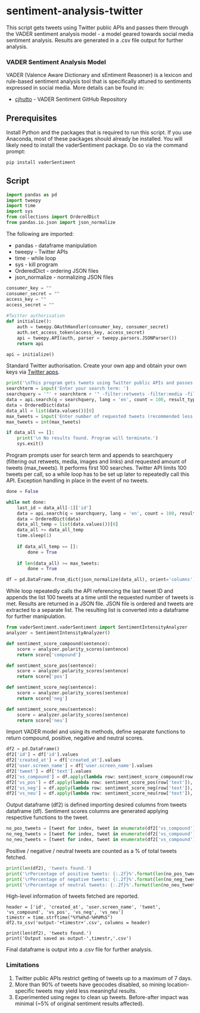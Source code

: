 # sentiment-analysis-twitter
This script gets tweets using Twitter public APIs and passes them through the VADER sentiment analysis model - a model geared towards social media sentiment analysis. Results are generated in a .csv file output for further analysis.  

### VADER Sentiment Analysis Model

VADER (Valence Aware Dictionary and sEntiment Reasoner) is a lexicon and rule-based sentiment analysis tool that is specifically attuned to sentiments expressed in social media. More details can be found in:

* [cjhutto](https://github.com/cjhutto/vaderSentiment) - VADER Sentiment GitHub Repository

## Prerequisites

Install Python and the packages that is required to run this script. If you use Anaconda, most of these packages should already be installed. You will likely need to install the vaderSentiment package. Do so via the command prompt: 

```python
pip install vaderSentiment
```

## Script

```python
import pandas as pd
import tweepy
import time
import sys
from collections import OrderedDict
from pandas.io.json import json_normalize
```
The following are imported:  
* pandas - dataframe manipulation
* tweepy - Twitter APIs
* time - while loop
* sys - kill program
* OrderedDict - ordering JSON files
* json_normalize - normalizing JSON files
```python
consumer_key = ""
consumer_secret = ""
access_key = ""
access_secret = ""
    
#Twitter authorisation
def initialize():
    auth = tweepy.OAuthHandler(consumer_key, consumer_secret)
    auth.set_access_token(access_key, access_secret)
    api = tweepy.API(auth, parser = tweepy.parsers.JSONParser())
    return api

api = initialize()
```
Standard Twitter authorisation. Create your own app and obtain your own keys via [Twitter apps](https://developer.twitter.com/en/apps).
```python
print('\nThis program gets tweets using Twitter public APIs and passes them through the VADER sentiment analysis model - a model geared towards social media sentiment analysis. Results are generated in a .csv file output for further analysis.')    
searchterm = input('Enter your search term: ')
searchquery = '"' + searchterm + '" -filter:retweets -filter:media -filter:images -filter:links'
data = api.search(q = searchquery, lang = 'en', count = 100, result_type = 'mixed')
data = OrderedDict(data)
data_all = list(data.values())[0]
max_tweets = input('Enter number of requested tweets (recommended less than 1,000): ')
max_tweets = int(max_tweets)

if data_all == []:
    print('\n No results found. Program will terminate.')
    sys.exit()
```
Program prompts user for search term and appends to searchquery (filtering out retweets, media, images and links) and requested amount of tweets (max_tweets). It performs first 100 searches. Twitter API limits 100 tweets per call, so a while loop has to be set up later to repeatedly call this API. Exception handling in place in the event of no tweets.  
```python
done = False

while not done:
    last_id = data_all[-1]['id']
    data = api.search(q = searchquery, lang = 'en', count = 100, result_type = 'mixed', max_id = last_id)      
    data = OrderedDict(data)
    data_all_temp = list(data.values())[0]
    data_all += data_all_temp
    time.sleep(1)
    
    if data_all_temp == []:
        done = True
        
    if len(data_all) >= max_tweets:
        done = True

df = pd.DataFrame.from_dict(json_normalize(data_all), orient='columns')
```
While loop repeatedly calls the API referencing the last tweet ID and appends the list 100 tweets at a time until the requested number of tweets is met. Results are returned in a JSON file. JSON file is ordered and tweets are extracted to a separate list. The resulting list is converted into a dataframe for further manipulation.
```python
from vaderSentiment.vaderSentiment import SentimentIntensityAnalyzer
analyzer = SentimentIntensityAnalyzer()

def sentiment_score_compound(sentence):
    score = analyzer.polarity_scores(sentence)
    return score['compound']

def sentiment_score_pos(sentence):
    score = analyzer.polarity_scores(sentence)
    return score['pos']

def sentiment_score_neg(sentence):
    score = analyzer.polarity_scores(sentence)
    return score['neg']

def sentiment_score_neu(sentence):
    score = analyzer.polarity_scores(sentence)
    return score['neu']
```
Import VADER model and using its methods, define separate functions to return compound, positive, negative and neutral scores. 
```python
df2 = pd.DataFrame()
df2['id'] = df['id'].values
df2['created_at'] = df['created_at'].values
df2['user.screen_name'] = df['user.screen_name'].values
df2['tweet'] = df['text'].values
df2['vs_compound'] = df.apply(lambda row: sentiment_score_compound(row['text']), axis=1)
df2['vs_pos'] = df.apply(lambda row: sentiment_score_pos(row['text']), axis=1)
df2['vs_neg'] = df.apply(lambda row: sentiment_score_neg(row['text']), axis=1)
df2['vs_neu'] = df.apply(lambda row: sentiment_score_neu(row['text']), axis=1)
```
Output dataframe (df2) is defined importing desired columns from tweets dataframe (df). Sentiment scores columns are generated applying respective functions to the tweet.

```python
no_pos_tweets = [tweet for index, tweet in enumerate(df2['vs_compound']) if df2['vs_compound'][index] > 0]
no_neg_tweets = [tweet for index, tweet in enumerate(df2['vs_compound']) if df2['vs_compound'][index] < 0]
no_neu_tweets = [tweet for index, tweet in enumerate(df2['vs_compound']) if df2['vs_compound'][index] == 0]
```
Positive / negative / neutral tweets are counted as a % of total tweets fetched. 

```python
print(len(df2), 'tweets found.')
print('\rPercentage of positive tweets: {:.2f}%'.format(len(no_pos_tweets)*100/len(df2['vs_compound'])))
print('\rPercentage of negative tweets: {:.2f}%'.format(len(no_neg_tweets)*100/len(df2['vs_compound'])))
print('\rPercentage of neutral tweets: {:.2f}%'.format(len(no_neu_tweets)*100/len(df2['vs_compound'])))
```
High-level information of tweets fetched are reported.

```
header = ['id', 'created_at', 'user.screen_name', 'tweet', 'vs_compound', 'vs_pos', 'vs_neg', 'vs_neu']
timestr = time.strftime("%Y%m%d-%H%M%S")
df2.to_csv('output-'+timestr+'.csv', columns = header)

print(len(df2), 'tweets found.')
print('Output saved as output-',timestr,'.csv')
```
Final dataframe is output into a .csv file for further analysis. 

### Limitations
1. Twitter public APIs restrict getting of tweets up to a maximum of 7 days. 
2. More than 90% of tweets have geocodes disabled, so mining location-specific tweets may yield less meaningful results. 
3. Experimented using regex to clean up tweets. Before-after impact was minimal (~5% of original sentiment results affected).  
